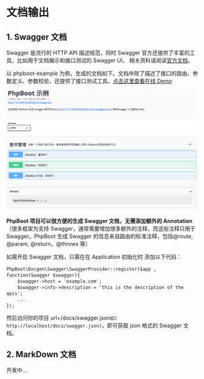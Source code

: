 # 文档输出

## 1. Swagger 文档

Swagger 是流行的 HTTP API 描述规范，同时 Swagger 官方还提供了丰富的工具，比如用于文档展示和接口测试的 Swagger UI， 相关资料请阅读[官方文档](https://swagger.io)。

以 phpboot-example 为例，生成的文档如下。文档中除了描述了接口的路由、参数定义、参数校验，还提供了接口测试工具。[点击这里查看在线 Demo](http://118.190.86.50:8007/index.html?url=http://118.190.86.50:8009/docs/swagger.json)

![](/assets/WX20170801-105209.png)

**PhpBoot 项目可以很方便的生成 Swagger 文档，无需添加额外的 Annotation**（很多框架为支持 Swagger，通常需要增加很多额外的注释，而这些注释只用于 Swagger。PhpBoot 生成 Swagger 的信息来自路由的标准注释，包括@route, @param, @return，@throws 等）

如需开启 Swagger 文档，只需在在 Application 初始化时 添加以下代码：

```
PhpBoot\Docgen\Swagger\SwaggerProvider::register($app , function(Swagger $swagger){
    $swagger->host = 'example.com';
    $swagger->info->description = 'this is the description of the apis';
    ...
});
```

然后访问你的项目 url+/docs/swagger.json```如( http://localhost/docs/swagger.json)```，即可获取 json 格式的 Swagger 文档。

## 2. MarkDown 文档

开发中...